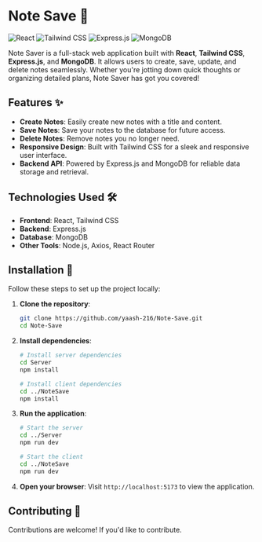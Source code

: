 # Note Save 📝

![React](https://img.shields.io/badge/React-20232A?style=for-the-badge&logo=react&logoColor=61DAFB)
![Tailwind CSS](https://img.shields.io/badge/Tailwind_CSS-38B2AC?style=for-the-badge&logo=tailwind-css&logoColor=white)
![Express.js](https://img.shields.io/badge/Express.js-404D59?style=for-the-badge)
![MongoDB](https://img.shields.io/badge/MongoDB-4EA94B?style=for-the-badge&logo=mongodb&logoColor=white)

Note Saver is a full-stack web application built with **React**, **Tailwind CSS**, **Express.js**, and **MongoDB**. It allows users to create, save, update, and delete notes seamlessly. Whether you're jotting down quick thoughts or organizing detailed plans, Note Saver has got you covered!

## Features ✨

- **Create Notes**: Easily create new notes with a title and content.
- **Save Notes**: Save your notes to the database for future access.
- **Delete Notes**: Remove notes you no longer need.
- **Responsive Design**: Built with Tailwind CSS for a sleek and responsive user interface.
- **Backend API**: Powered by Express.js and MongoDB for reliable data storage and retrieval.

## Technologies Used 🛠️

- **Frontend**: React, Tailwind CSS
- **Backend**: Express.js
- **Database**: MongoDB
- **Other Tools**: Node.js, Axios, React Router

## Installation 🚀

Follow these steps to set up the project locally:

1. **Clone the repository**:
   ```bash
   git clone https://github.com/yaash-216/Note-Save.git
   cd Note-Save
   ```

2. **Install dependencies**:
   ```bash
   # Install server dependencies
   cd Server
   npm install

   # Install client dependencies
   cd ../NoteSave
   npm install
   ```


3. **Run the application**:
   ```bash
   # Start the server
   cd ../Server
   npm run dev

   # Start the client
   cd ../NoteSave
   npm run dev
   ```
4. **Open your browser**:
   Visit `http://localhost:5173` to view the application.

## Contributing 🤝

Contributions are welcome! If you'd like to contribute.
